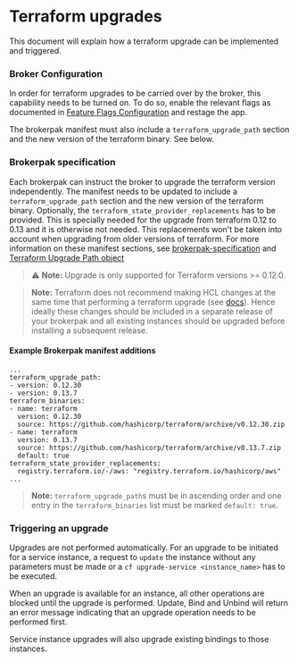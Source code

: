 # Terraform upgrades

This document will explain how a terraform upgrade can be implemented and triggered.

### Broker Configuration

In order for terraform upgrades to be carried over by the broker, this capability needs to be turned on.
To do so, enable the relevant flags as documented in [Feature Flags Configuration](configuration.md#feature-flags-configuration)
and restage the app. 

The brokerpak manifest must also include a `terraform_upgrade_path` section and the new version of the terraform binary. See below.

### Brokerpak specification

Each brokerpak can instruct the broker to upgrade the terraform version independently.
The manifest needs to be updated to include a `terraform_upgrade_path` section and the new version of the terraform binary.
Optionally, the `terraform_state_provider_replacements` has to be provided. This is specially needed for the upgrade from 
terraform 0.12 to 0.13 and it is otherwise not needed. This replacements won't be taken into account when upgrading from older versions
of terraform.
For more information on these manifest sections, see [brokerpak-specification](brokerpak-specification.md#manifest-yaml-file) and [Terraform Upgrade Path object](brokerpak-specification.md#terraform-upgrade-Path-object)

> :warning: **Note:** Upgrade is only supported for Terraform versions >= 0.12.0.

> **Note:** Terraform does not recommend making HCL changes at the same time that performing a terraform upgrade (see [docs](https://www.terraform.io/language/upgrade-guides/0-13#before-you-upgrade)). Hence ideally these changes should be included in a separate release of your brokerpak and all existing instances should be upgraded before installing a subsequent release.

#### Example Brokerpak manifest additions
```
...
terraform_upgrade_path:
- version: 0.12.30
- version: 0.13.7
terraform_binaries:
- name: terraform
  version: 0.12.30
  source: https://github.com/hashicorp/terraform/archive/v0.12.30.zip  
- name: terraform
  version: 0.13.7
  source: https://github.com/hashicorp/terraform/archive/v0.13.7.zip
  default: true
terraform_state_provider_replacements:
  registry.terraform.io/-/aws: "registry.terraform.io/hashicorp/aws"
...
```
> **Note:** `terraform_upgrade_path`s must be in ascending order and one entry in the `terraform_binaries` list must be marked `default: true`.

### Triggering an upgrade

Upgrades are not performed automatically. For an upgrade to be initiated for a service instance, a request to `update` the instance without any parameters must be made or a `cf upgrade-service <instance_name>` has to be executed.

When an upgrade is available for an instance, all other operations are blocked until the upgrade is performed.
Update, Bind and Unbind will return an error message indicating that an upgrade operation needs to be performed first.

Service instance upgrades will also upgrade existing bindings to those instances.
